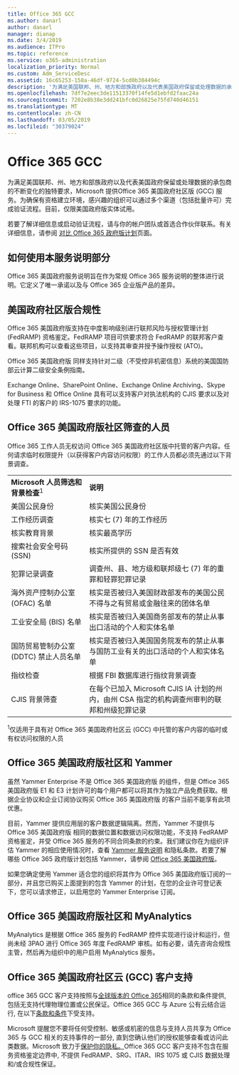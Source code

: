 ```yaml
---
title: Office 365 GCC
ms.author: danarl
author: danarl
manager: dianap
ms.date: 3/4/2019
ms.audience: ITPro
ms.topic: reference
ms.service: o365-administration
localization_priority: Normal
ms.custom: Adm_ServiceDesc
ms.assetid: 16c65253-158a-46df-9724-5cd0b384494c
description: '为满足美国联邦、州、地方和部族政府以及代表美国政府保留或处理数据的承包商的不断变化的独特要求，Microsoft 提供Office 365 美国政府社区版 (GCC) 服务。为确保有资格建立环境，感兴趣的组织可以通过多个渠道（包括批量许可）完成验证流程。目前，仅限美国政府版实体试用。 '
ms.openlocfilehash: 7df7e2eec3de11513370f14fe5d1ebfd2faac24a
ms.sourcegitcommit: 7202e8b38e3dd241bfc0d26825e75fd740d46151
ms.translationtype: MT
ms.contentlocale: zh-CN
ms.lasthandoff: 03/05/2019
ms.locfileid: "30379024"
---
```

# <a name="office-365-gcc"></a>Office 365 GCC

为满足美国联邦、州、地方和部族政府以及代表美国政府保留或处理数据的承包商的不断变化的独特要求，Microsoft 提供Office 365 美国政府社区版 (GCC) 服务。为确保有资格建立环境，感兴趣的组织可以通过多个渠道（包括批量许可）完成验证流程。目前，仅限美国政府版实体试用。  
  
若要了解详细信息或启动验证流程，请与你的帐户团队或首选合作伙伴联系。有关详细信息，请参阅 [对比 Office 365 政府版计划](https://products.office.com/en-us/government/compare-office-365-government-plans)页面。 
  
## <a name="how-to-use-this-service-description-section"></a>如何使用本服务说明部分

Office 365 美国政府服务说明旨在作为常规 Office 365 服务说明的整体进行说明。它定义了唯一承诺以及与 Office 365 企业版产品的差异。
  
## <a name="us-government-community-compliance"></a>美国政府社区版合规性

Office 365 美国政府版支持在中度影响级别进行联邦风险与授权管理计划 (FedRAMP) 资格鉴定。FedRAMP 项目可供要求符合 FedRAMP 的联邦客户查看。联邦机构可以查看这些项目，以支持其审查并授予操作授权 (ATO)。
  
Office 365 美国政府版 同样支持针对二级（不受控非机密信息）系统的美国国防部云计算二级安全条例指南。 
  
Exchange Online、SharePoint Online、Exchange Online Archiving、Skype for Business 和 Office Online 具有可以支持客户对执法机构的 CJIS 要求以及对处理 FTI 的客户的 IRS-1075 要求的功能。
  
## <a name="office-365-us-government-community-screened-personnel"></a>Office 365 美国政府版社区筛查的人员

Office 365 工作人员无权访问 Office 365 美国政府社区版中托管的客户内容。任何请求临时权限提升（以获得客户内容访问权限）的工作人员都必须先通过以下背景调查。 
  
|||
|:-----|:-----|
|**Microsoft 人员筛选和背景检查**<sup>1</sup> <br/> |**说明** <br/> |
|美国公民身份  <br/> |核实美国公民身份  <br/> |
|工作经历调查  <br/> |核实七 (7) 年的工作经历  <br/> |
|核实教育背景  <br/> |核实最高学历  <br/> |
|搜索社会安全号码 (SSN)  <br/> |核实所提供的 SSN 是否有效  <br/> |
|犯罪记录调查  <br/> |调查州、县、地方级和联邦级七 (7) 年的重罪和轻罪犯罪记录  <br/> |
|海外资产控制办公室 (OFAC) 名单  <br/> |核实是否被归入美国财政部发布的美国公民不得与之有贸易或金融往来的团体名单  <br/> |
|工业安全局 (BIS) 名单  <br/> |核实是否被归入美国商务部发布的禁止从事出口活动的个人和实体名单  <br/> |
|国防贸易管制办公室 (DDTC) 禁止人员名单  <br/> |核实是否被归入美国国务院发布的禁止从事与国防工业有关的出口活动的个人和实体名单  <br/> |
|指纹检查  <br/> |根据 FBI 数据库进行指纹背景调查  <br/> |
|CJIS 背景筛查  <br/> |在每个已加入 Microsoft CJIS IA 计划的州内，由州 CSA 指定的机构调查州审判的联邦和州级犯罪记录  <br/> |

<sup>1</sup>仅适用于具有对 Office 365 美国政府社区云 (GCC) 中托管的客户内容的临时或有权访问权限的人员  
## <a name="office-365-us-government-community-and-yammer"></a>Office 365 美国政府版社区和 Yammer

虽然 Yammer Enterprise 不是 Office 365 美国政府版 的组件，但是 Office 365 美国政府版 E1 和 E3 计划许可的每个用户都可以将其作为独立产品免费获取。根据企业协议和企业订阅协议购买 Office 365 美国政府版 的客户当前不能享有此项优惠。 
  
目前，Yammer 提供应用层的客户数据逻辑隔离。然而，Yammer 不提供与 Office 365 美国政府版 相同的数据位置和数据访问权限功能，不支持 FedRAMP 资格鉴定，并受 Office 365 服务的不同合同条款的约束。我们建议你在为组织评估 Yammer 的相应使用情况时，查看 [Yammer 服务说明](../../yammer-service-description/yammer-service-description.md) 和隐私条款。若要了解哪些 Office 365 政府版计划包括 Yammer，请参阅 [Office 365 美国政府版](office-365-us-government.md)。
  
如果您确定使用 Yammer 适合您的组织将其作为 Office 365 美国政府版订阅的一部分，并且您已购买上面提到的包含 Yammer 的计划，在您的企业许可登记表下，您可以请求修正，以启用您的 Yammer Enterprise 订阅。
  
## <a name="office-365-us-government-community-and-myanalytics"></a>Office 365 美国政府版社区和 MyAnalytics

MyAnalytics 是根据 Office 365 服务的 FedRAMP 控件实现进行设计和运行，但尚未经 3PAO 进行 Office 365 年度 FedRAMP 审核。如有必要，请先咨询合规性主管，然后再为组织中的用户启用 MyAnalytics 服务。 
  
## <a name="office-365-us-government-community-cloud-gcc-customer-support"></a>Office 365 美国政府社区云 (GCC) 客户支持

office 365 GCC 客户支持按照与[全球版本的 Office 365](https://docs.microsoft.com/en-us/office365/servicedescriptions/office-365-platform-service-description/support 
)相同的条款和条件提供, 包括无支持代理物理位置或公民保证。Office 365 GCC 与 Azure 公有云结合运行, 在以下[条款和条件](https://azure.microsoft.com/en-us/support/plans/)下受支持。

Microsoft 提醒您不要将任何受控制、敏感或机密的信息与支持人员共享为 Office 365 与 GCC 相关的支持事件的一部分, 直到您确认他们的授权能够查看或访问此类数据。Microsoft 致力于[保护你的隐私。](https://privacy.microsoft.com/en-US/privacystatement )Office 365 GCC 客户支持不包含在服务资格鉴定边界中, 不提供 FedRAMP、SRG、ITAR、IRS 1075 或 CJIS 数据处理和/或合规性保证。
